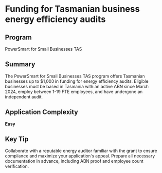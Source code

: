 # Funding for Tasmanian business energy efficiency audits
  
## Program
PowerSmart for Small Businesses TAS

## Summary
The PowerSmart for Small Businesses TAS program offers Tasmanian businesses up to $1,000 in funding for energy efficiency audits. Eligible businesses must be based in Tasmania with an active ABN since March 2024, employ between 1-19 FTE employees, and have undergone an independent audit.

## Application Complexity
**Easy**

## Key Tip
Collaborate with a reputable energy auditor familiar with the grant to ensure compliance and maximize your application's appeal. Prepare all necessary documentation in advance, including ABN proof and employee count verification.
